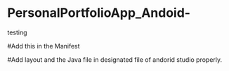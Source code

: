 # PersonalPortfolioApp_Andoid-
testing



#Add this in the Manifest
<uses-permission  android:name="android.permission.INTERNET"></uses-permission>



#Add layout and the Java file in designated file of andorid studio properly.



 
